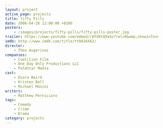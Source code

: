 ```yaml
---
layout: project
active_page: projects
title: fifty Pills
date: 2006-04-26 12:00:00 +0100
posters:
    - /images/projects/fifty-pills/fifty-pills-poster.jpg
trailer: https://www.youtube.com/embed/rAfGRtQ9aSo?rel=0&amp;showinfo=0
imdb: http://www.imdb.com/title/tt0426462/
director:
    - Theo Avgerinos
companies:
    - Coalition Film
    - One Day Only Productions LLC
    - PalmStar Media
cast:
    - Diora Baird
    - Kristen Bell
    - Michael Masini
writers:
    - Matthew Perniciaro
tags:
    - Comedy
    - Crime
    - Drama
category: projects
---
```

